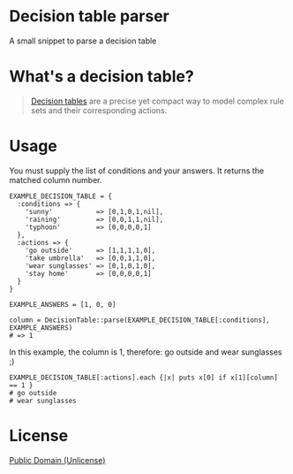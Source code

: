 # Decision table parser

A small snippet to parse a decision table

# What's a decision table?

> [Decision tables](https://en.wikipedia.org/wiki/Decision_table) are a precise yet compact way to model complex rule sets and their corresponding actions.

# Usage

You must supply the list of conditions and your answers. It returns the matched column number.

    EXAMPLE_DECISION_TABLE = {
      :conditions => {
        'sunny'           => [0,1,0,1,nil],
        'raining'         => [0,0,1,1,nil],
        'typhoon'         => [0,0,0,0,1]
      },
      :actions => {
        'go outside'      => [1,1,1,1,0],
        'take umbrella'   => [0,0,1,1,0],
        'wear sunglasses' => [0,1,0,1,0],
        'stay home'       => [0,0,0,0,1]
      }
    }

    EXAMPLE_ANSWERS = [1, 0, 0]

    column = DecisionTable::parse(EXAMPLE_DECISION_TABLE[:conditions], EXAMPLE_ANSWERS)
    # => 1

In this example, the column is 1, therefore: go outside and wear sunglasses ;)

    EXAMPLE_DECISION_TABLE[:actions].each {|x| puts x[0] if x[1][column] == 1 }
    # go outside
    # wear sunglasses

# License

[Public Domain (Unlicense)](UNLICENSE)
